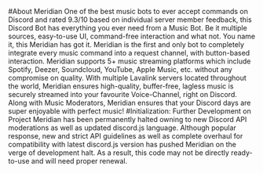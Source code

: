 #About Meridian
One of the best music bots to ever accept commands on Discord and rated 9.3/10 based on individual server member feedback, this Discord Bot has everything you ever need from a Music Bot. Be it multiple sources, easy-to-use UI, command-free interaction and what not. You name it, this Meridian has got it. Meridian is the first and only bot to completely integrate every music command into a request channel, with button-based interaction. Meridian supports 5+ music streaming platforms which include Spotify, Deezer, Soundcloud, YouTube, Apple Music, etc. without any compromise on quality. With multiple Lavalink servers located throughout the world, Meridian ensures high-quality, buffer-free, lagless music is securely streamed into your favourite Voice-Channel, right on Discord. Along with Music Moderators, Meridian ensures that your Discord days are super enjoyable with perfect music!
#Initialization:
Further Development on Project Meridian has been permanently halted owning to new Discord API moderations as well as updated discord.js language. Although popular response, new and strict API guidelines as well as complete overhaul for compatibility with latest discord.js version has pushed Meridian on the verge of development halt.
As a result, this code may not be directly ready-to-use and will need proper renewal.
